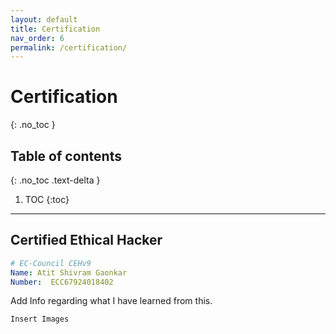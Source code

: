 ```yaml
---
layout: default
title: Certification
nav_order: 6
permalink: /certification/
---
```


# Certification
{: .no_toc }


## Table of contents
{: .no_toc .text-delta }

1. TOC
{:toc}

---

## Certified Ethical Hacker

```yaml
# EC-Council CEHv9
Name: Atit Shivram Gaonkar
Number:  ECC67924018402
```

Add Info regarding what I have learned from this.

```
Insert Images
```
